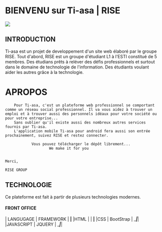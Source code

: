 #                        BIENVENU sur  Ti-asa | RISE


<img align="center" src="https://github.com/Rise-esti/Ti-asa-Officiel/tree/master/public/images/tiasa.png">


## INTRODUCTION

Ti-asa est un projet de developpement d'un site web  élaboré par le groupe RISE.
Tout d'abord, RISE est un groupe d'étudiant L1 à l'ESTI constitué de 5 membres.  Des étudians prêts à reléver des défis professionnels et surtout dans le domaine de technologie de l'information. Des étudiants voulant aider les autres grâce à la technologie. 

# APROPOS
        Pour Ti-asa, c'est un plateforme web professionnel se comportant comme un réseau social professionnel. Il va vous aidez à trouver un emploi et à trouver aussi des personnels idéaux pour votre société ou pour votre entreprise...
        Sans oublier qu'il existe aussi des nombreux autres services fournis par Ti-asa.
        L'application mobile Ti-asa pour android fera aussi son entrée prochainement, suivez RISE et restez connecter. 

                Vous pouvez télécharger le dépôt librement...
                        We make it for you

                                                                                           Merci,
                                                                                                RISE GROUP
                                                                                                
  ## TECHNOLOGIE
  
  Ce plateforme est fait à partir de plusieurs technologies modernes. 
  
  #### FRONT OFFICE
  
  | LANGUGAGE | FRAMEWORK | 
  ____________|____________
  |HTML       |           |
  ____________|____________
  |CSS        | BootStrap |
  ____________|___________|
  |JAVASCRIPT | JQUERY    |
  ____________|___________|
